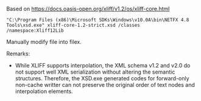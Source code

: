 
Based on https://docs.oasis-open.org/xliff/v1.2/os/xliff-core.html

```
"C:\Program Files (x86)\Microsoft SDKs\Windows\v10.0A\bin\NETFX 4.8 Tools\xsd.exe" xliff-core-1.2-strict.xsd /classes /namespace:Xliff12Lib
```
Manually modify file into filex.

Remarks:
* While XLIFF supports interpolation, the XML schema v1.2 and v2.0 do not support well XML serialization without altering the semantic structures. Therefore, the XSD.exe generated codes for forward-only non-cache writter can not preserve the original order of text nodes and interpolation elements.

